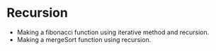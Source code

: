 # Recursion

- Making a fibonacci function using iterative method and recursion.
- Making a mergeSort function using recursion.
